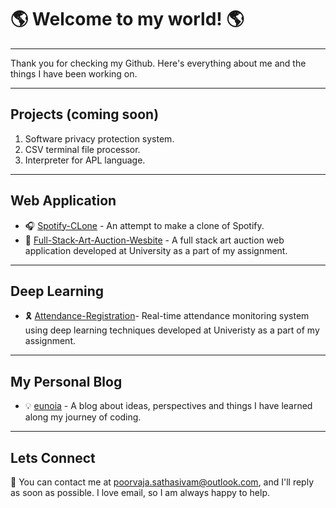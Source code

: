 # 🌎 Welcome to my world! 🌎
***
Thank you for checking my Github. Here's everything about me and the things I have been working on. 
***
## Projects (coming soon)
1. Software privacy protection system.
2. CSV terminal file processor.
3. Interpreter for APL language.
*** 
## Web Application 
- 🎧 [Spotify-CLone](https://github.com/poorvaja-sathasivam/Spotify-Clone-React) - An attempt to make a clone of Spotify. 
- 🎨 [Full-Stack-Art-Auction-Wesbite](https://github.com/poorvaja-sathasivam/Auction-Website-Full-Stack) - A full stack art auction web application developed at University as a part of my assignment.
***
## Deep Learning 
- 🎗 [Attendance-Registration](https://github.com/poorvaja-sathasivam/Attendance-Registration-Using-Deep-Learning)- Real-time attendance monitoring system using deep learning techniques developed at Univeristy as a part of my assignment. 
***
## My Personal Blog 
- 💡 [eunoia](https://github.com/poorvaja-sathasivam/eunoia) - A blog about ideas, perspectives and things I have learned along my journey of coding. 
***
## Lets Connect 
📧 You can contact me at poorvaja.sathasivam@outlook.com, and I'll reply as soon as possible. I love email, so I am always happy to help. 
